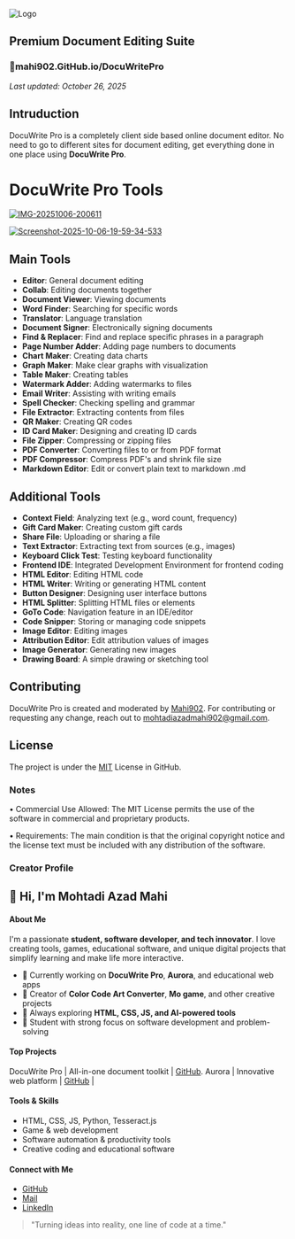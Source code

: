 
![Logo](https://i.ibb.co.com/svPG5YGf/unnamed.png)

## Premium Document Editing Suite



### 🔹mahi902.GitHub.io/DocuWritePro
_Last updated: October 26, 2025_

## Intruduction

DocuWrite Pro is a completely client side based online document editor. No need to go to different sites for document editing, get everything done in one place using **DocuWrite Pro**.

# DocuWrite Pro Tools

[![IMG-20251006-200611](https://i.ibb.co/RTdS7Dkt/IMG-20251006-200611.jpg)](https://ibb.co.com/23H65k1R)

[![Screenshot-2025-10-06-19-59-34-533](https://i.ibb.co/C3DVkdRv/Screenshot-2025-10-06-19-59-34-533-com-android-chrome-edit.jpg)](https://ibb.co.com/v6RL750m)

## Main Tools
- **Editor**: General document editing
- **Collab**: Editing documents together
- **Document Viewer**: Viewing documents
- **Word Finder**: Searching for specific words
- **Translator**: Language translation
- **Document Signer**: Electronically signing documents
- **Find & Replacer**: Find and replace specific phrases in a paragraph
- **Page Number Adder**: Adding page numbers to documents
- **Chart Maker**: Creating data charts
- **Graph Maker**: Make clear graphs with visualization
- **Table Maker**: Creating tables
- **Watermark Adder**: Adding watermarks to files
- **Email Writer**: Assisting with writing emails
- **Spell Checker**: Checking spelling and grammar
- **File Extractor**: Extracting contents from files
- **QR Maker**: Creating QR codes
- **ID Card Maker**: Designing and creating ID cards
- **File Zipper**: Compressing or zipping files
- **PDF Converter**: Converting files to or from PDF format
- **PDF Compressor**: Compress PDF's and shrink file size
- **Markdown Editor**: Edit or convert plain text to markdown .md

## Additional Tools
- **Context Field**: Analyzing text (e.g., word count, frequency)
- **Gift Card Maker**: Creating custom gift cards
- **Share File**: Uploading or sharing a file
- **Text Extractor**: Extracting text from sources (e.g., images)
- **Keyboard Click Test**: Testing keyboard functionality
- **Frontend IDE**: Integrated Development Environment for frontend coding
- **HTML Editor**: Editing HTML code
- **HTML Writer**: Writing or generating HTML content
- **Button Designer**: Designing user interface buttons
- **HTML Splitter**: Splitting HTML files or elements
- **GoTo Code**: Navigation feature in an IDE/editor
- **Code Snipper**: Storing or managing code snippets
- **Image Editor**: Editing images
- **Attribution Editor**: Edit attribution values of images
- **Image Generator**: Generating new images
- **Drawing Board**: A simple drawing or sketching tool


## Contributing

DocuWrite Pro is created and moderated by [Mahi902](https://github.com/Mahi902/). For contributing or requesting any change, reach out to mohtadiazadmahi902@gmail.com. 


## License

The project is under the [MIT](https://choosealicense.com/licenses/mit/) License in GitHub. 

### Notes
• Commercial Use Allowed: The MIT License permits the use of the software in commercial and proprietary products.

• Requirements: The main condition is that the original copyright notice and the license text must be included with any distribution of the software.



### Creator Profile 
## 👋 Hi, I'm Mohtadi Azad Mahi

#### About Me
I'm a passionate **student, software developer, and tech innovator**. I love creating tools, games, educational software, and unique digital projects that simplify learning and make life more interactive.  

- 🔹 Currently working on **DocuWrite Pro**, **Aurora**, and educational web apps  
- 🔹 Creator of **Color Code Art Converter**, **Mo game**, and other creative projects  
- 🔹 Always exploring **HTML, CSS, JS, and AI-powered tools**  
- 🔹 Student with strong focus on software development and problem-solving  

####  Top Projects
DocuWrite Pro | All-in-one document toolkit | [GitHub](https://github.com/Mahi902/DocuWritePro). Aurora | Innovative web platform | [GitHub](https://github.com/Mahi902/Aurora) |


#### Tools & Skills
- HTML, CSS, JS, Python, Tesseract.js  
- Game & web development  
- Software automation & productivity tools  
- Creative coding and educational software  

####  Connect with Me
- [GitHub](https://github.com/Mahi902)  
- [Mail](mohtadiazadmahi902@gmail.com)  
- [LinkedIn](https://lnkd.in/gedVbbKP)  

> "Turning ideas into reality, one line of code at a time."  
